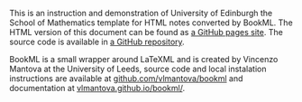 This is an instruction and demonstration of University of Edinburgh the School of Mathematics template for HTML notes converted by BookML. The HTML version of this document can be found as [a GitHub pages site](https://uoe-school-of-mathematics.github.io/BookML-Workflow-Documentation/index.html). The source code is available in [a GitHub repository](https://github.com/UoE-School-of-Mathematics/BookML-Workflow-Documentation).

BookML is a small wrapper around LaTeXML and is created by Vincenzo Mantova at the University of Leeds, source code and local instalation instructions are available at [github.com/vlmantova/bookml](github.com/vlmantova/bookml) and documentation at [vlmantova.github.io/bookml/](vlmantova.github.io/bookml/).
